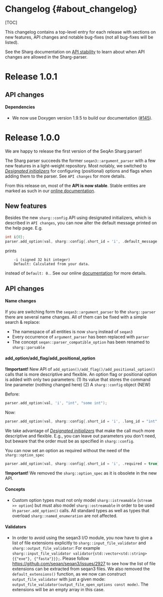 # Changelog {#about_changelog}

[TOC]

This changelog contains a top-level entry for each release with sections on new features, API changes and notable
bug-fixes (not all bug-fixes will be listed).

See the Sharg documentation on [API stability](https://docs.seqan.de/sharg/main_user/about_api.html) to learn about
when API changes are allowed in the Sharg-parser.

<!--
The following API changes should be documented as such:
  * a previously experimental interface now being marked as stable
  * an interface being removed
  * syntactical changes to an interface (e.g. renaming or reordering of files, functions, parameters)
  * semantic changes to an interface (e.g. a function's result is now always one larger) [DANGEROUS!]

If possible, provide tooling that performs the changes, e.g. a shell-script.
-->

# Release 1.0.1

## API changes

#### Dependencies
  * We now use Doxygen version 1.9.5 to build our documentation ([\#145](https://github.com/seqan/sharg-parser/pull/145)).

# Release 1.0.0

We are happy to release the first version of the SeqAn Sharg parser!

The Sharg parser succeeds the former `seqan3::argument_parser` with a few new features in a light-weight repository.
Most notably, we switched to
[*Designated initializers*](https://en.cppreference.com/w/cpp/language/aggregate_initialization#Designated_initializers)
for configuring (positional) options and flags when adding them to the parser. See `API changes` for more details.

From this release on, most of the **API is now stable**. Stable entities are marked as such in our
[online documentation](https://docs.seqan.de/sharg/main_user/classsharg_1_1parser.html).

## New features

Besides the new `sharg::config` API using designated initializers, which is described in `API changes`,
you can now alter the default message printed on the help page. E.g.
```cpp
int i{0};
parser.add_option(val, sharg::config{.short_id = 'i', .default_message = "Calculated from your data"});
```
prints
```
    -i (signed 32 bit integer)
    Default: Calculated from your data.
```
instead of `Default: 0.`. See our online
[documentation](https://docs.seqan.de/sharg/main_user/structsharg_1_1config.html#aec21e88c7a32f4c0cfab9970de89df71)
for more details.

## API changes

#### Name changes

If you are switching form the `seqan3::argument_parser` to the `sharg::parser` there are several name changes.
All of them can be fixed with a simple search & replace:
* The namespace of all entities is now `sharg` instead of `seqan3`
* Every occurrence of `argument_parser` has been replaced with `parser`
* The concept `seqan::parser_compatible_option` has been renamed to `sharg::parsable`

#### add_option/add_flag/add_positional_option

**!Important!** New API of `add_option()/add_flag()/add_positional_option()` calls that is more descriptive and flexible.
An option flag or positional option is added with only two parameters:
(1) Its value that stores the command line parameter (nothing changed here)
(2) A `sharg::config` object (NEW)

Before:
```cpp
parser.add_option(val, 'i', "int", "some int");
```
Now:
```cpp
parser.add_option(val, sharg::config{.short_id = 'i', .long_id = "int", .description = "some int"});
```
We take advantage of [*Designated initializers*](https://en.cppreference.com/w/cpp/language/aggregate_initialization#Designated_initializers)
that make the call much more descriptive and flexible.
E.g., you can leave out parameters you don't need, but beware that the order must be as specified in `sharg::config`.

You can now set an option as required without the need of the `sharg::option_spec`
```cpp
parser.add_option(val, sharg::config{.short_id = 'i', .required = true});
```

**!Important!** We removed the `sharg::option_spec` as it is obsolete in the new API.

#### Concepts

* Custom option types must not only model `sharg::istreamable` (`stream >> option`)
  but must also model `sharg::ostreamable` in order to be used in `parser.add_option()` calls.
  All standard types as well as types that overload `sharg::named_enumeration` are not affected.

#### Validators

* In order to avoid using the seqan3 I/O module, you now have to give a list of file extensions explicitly to
`sharg::input_file_validator` and `sharg::output_file_validator`:
For example `sharg::input_file_validator validator{std::vector<std::string>{{"exe"}, {"fasta"}}};`. Please follow
https://github.com/seqan/seqan3/issues/2927 to see how the list of file extensions can be extracted from seqan3 files.
We also removed the `default_extensions()` function, as we now can construct `output_file_validator` with just a given
mode: `output_file_validator(output_file_open_options const mode)`. The extensions will be an empty array in this case.
